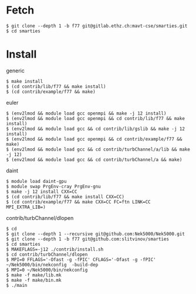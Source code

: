 # Fetch

    $ git clone --depth 1 -b f77 git@gitlab.ethz.ch:mavt-cse/smarties.git
    $ cd smarties

# Install

generic

    $ make install
    $ (cd contrib/lib/f77 && make install)
    $ (cd contrib/example/f77 && make)

euler

    $ (env2lmod && module load gcc openmpi && make -j 12 install)
    $ (env2lmod && module load gcc openmpi && cd contrib/lib/f77 && make install)
    $ (env2lmod && module load gcc && cd contrib/lib/gslib && make -j 12 install)
    $ (env2lmod && module load gcc openmpi && cd contrib/example/f77 && make)
    $ (env2lmod && module load gcc && cd contrib/turbChannel/a/lib && make -j 12)
    $ (env2lmod && module load gcc && cd contrib/turbChannel/a && make)

daint

    $ module load daint-gpu
    $ module swap PrgEnv-cray PrgEnv-gnu
    $ make -j 12 install CXX=CC
    $ (cd contrib/lib/f77 && make install CXX=CC)
    $ (cd contrib/example/f77 && make CXX=CC FC=ftn LINK=CC MPI_EXTRA_LIB=)

contrib/turbChannel/dlopen

    $ cd
    $ git clone --depth 1 --recursive git@github.com:Nek5000/Nek5000.git
    $ git clone --depth 1 -b f77 git@github.com:slitvinov/smarties
    $ cd smarties
    $ MAKEFLAGS=-j12 ./contrib/install.sh
    $ cd contrib/turbChannel/dlopen
    $ MPI=0 FFLAGS='-Ofast -g -fPIC' CFLAGS='-Ofast -g -fPIC' ~/Nek5000/bin/nekconfig  -build-dep
    $ MPI=0 ~/Nek5000/bin/nekconfig
    $ make -f make/lib.mk
    $ make -f make/bin.mk
    $ ./main
